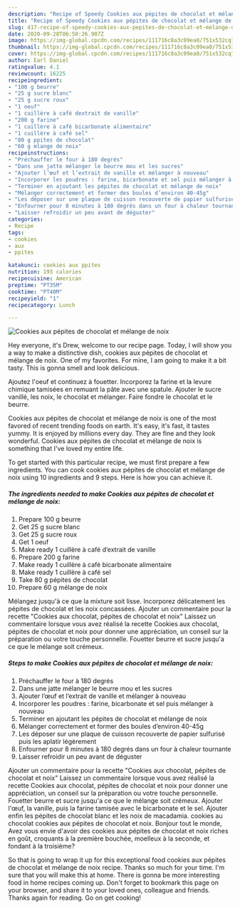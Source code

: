 ```yaml
---
description: "Recipe of Speedy Cookies aux pépites de chocolat et mélange de noix"
title: "Recipe of Speedy Cookies aux pépites de chocolat et mélange de noix"
slug: 417-recipe-of-speedy-cookies-aux-pepites-de-chocolat-et-melange-de-noix
date: 2020-09-28T06:50:26.907Z
image: https://img-global.cpcdn.com/recipes/111716c8a3c09ea0/751x532cq70/cookies-aux-pepites-de-chocolat-et-melange-de-noix-photo-principale-de-la-recette.jpg
thumbnail: https://img-global.cpcdn.com/recipes/111716c8a3c09ea0/751x532cq70/cookies-aux-pepites-de-chocolat-et-melange-de-noix-photo-principale-de-la-recette.jpg
cover: https://img-global.cpcdn.com/recipes/111716c8a3c09ea0/751x532cq70/cookies-aux-pepites-de-chocolat-et-melange-de-noix-photo-principale-de-la-recette.jpg
author: Earl Daniel
ratingvalue: 4.1
reviewcount: 16225
recipeingredient:
- "100 g beurre"
- "25 g sucre blanc"
- "25 g sucre roux"
- "1 oeuf"
- "1 cuillère à café dextrait de vanille"
- "200 g farine"
- "1 cuillère à café bicarbonate alimentaire"
- "1 cuillère à café sel"
- "80 g ppites de chocolat"
- "60 g mlange de noix"
recipeinstructions:
- "Préchauffer le four à 180 degrés"
- "Dans une jatte mélanger le beurre mou et les sucres"
- "Ajouter l’œuf et l’extrait de vanille et mélanger à nouveau"
- "Incorporer les poudres : farine, bicarbonate et sel puis mélanger à nouveau"
- "Terminer en ajoutant les pépites de chocolat et mélange de noix"
- "Mélanger correctement et former des boules d’environ 40-45g"
- "Les déposer sur une plaque de cuisson recouverte de papier sulfurisé puis les aplatir légèrement"
- "Enfourner pour 8 minutes à 180 degrés dans un four à chaleur tournante"
- "Laisser refroidir un peu avant de déguster"
categories:
- Recipe
tags:
- cookies
- aux
- ppites

katakunci: cookies aux ppites 
nutrition: 193 calories
recipecuisine: American
preptime: "PT35M"
cooktime: "PT40M"
recipeyield: "1"
recipecategory: Lunch

---
```



![Cookies aux pépites de chocolat et mélange de noix](https://img-global.cpcdn.com/recipes/111716c8a3c09ea0/751x532cq70/cookies-aux-pepites-de-chocolat-et-melange-de-noix-photo-principale-de-la-recette.jpg)

Hey everyone, it's Drew, welcome to our recipe page. Today, I will show you a way to make a distinctive dish, cookies aux pépites de chocolat et mélange de noix. One of my favorites. For mine, I am going to make it a bit tasty. This is gonna smell and look delicious.

Ajoutez l&#39;oeuf et continuez à fouetter. Incorporez la farine et la levure chimique tamisées en remuant la pâte avec une spatule. Ajouter le sucre vanillé, les noix, le chocolat et mélanger. Faire fondre le chocolat et le beurre.

Cookies aux pépites de chocolat et mélange de noix is one of the most favored of recent trending foods on earth. It's easy, it's fast, it tastes yummy. It is enjoyed by millions every day. They are fine and they look wonderful. Cookies aux pépites de chocolat et mélange de noix is something that I've loved my entire life.


To get started with this particular recipe, we must first prepare a few ingredients. You can cook cookies aux pépites de chocolat et mélange de noix using 10 ingredients and 9 steps. Here is how you can achieve it.

<!--inarticleads1-->

##### The ingredients needed to make Cookies aux pépites de chocolat et mélange de noix:

1. Prepare 100 g beurre
1. Get 25 g sucre blanc
1. Get 25 g sucre roux
1. Get 1 oeuf
1. Make ready 1 cuillère à café d’extrait de vanille
1. Prepare 200 g farine
1. Make ready 1 cuillère à café bicarbonate alimentaire
1. Make ready 1 cuillère à café sel
1. Take 80 g pépites de chocolat
1. Prepare 60 g mélange de noix


Mélangez jusqu&#39;à ce que la mixture soit lisse. Incorporez délicatement les pépites de chocolat et les noix concassées. Ajouter un commentaire pour la recette &#34;Cookies aux chocolat, pépites de chocolat et noix&#34; Laissez un commentaire lorsque vous avez réalisé la recette Cookies aux chocolat, pépites de chocolat et noix pour donner une appréciation, un conseil sur la préparation ou votre touche personnelle. Fouetter beurre et sucre jusqu&#39;a ce que le mélange soit crémeux. 

<!--inarticleads2-->

##### Steps to make Cookies aux pépites de chocolat et mélange de noix:

1. Préchauffer le four à 180 degrés
1. Dans une jatte mélanger le beurre mou et les sucres
1. Ajouter l’œuf et l’extrait de vanille et mélanger à nouveau
1. Incorporer les poudres : farine, bicarbonate et sel puis mélanger à nouveau
1. Terminer en ajoutant les pépites de chocolat et mélange de noix
1. Mélanger correctement et former des boules d’environ 40-45g
1. Les déposer sur une plaque de cuisson recouverte de papier sulfurisé puis les aplatir légèrement
1. Enfourner pour 8 minutes à 180 degrés dans un four à chaleur tournante
1. Laisser refroidir un peu avant de déguster


Ajouter un commentaire pour la recette &#34;Cookies aux chocolat, pépites de chocolat et noix&#34; Laissez un commentaire lorsque vous avez réalisé la recette Cookies aux chocolat, pépites de chocolat et noix pour donner une appréciation, un conseil sur la préparation ou votre touche personnelle. Fouetter beurre et sucre jusqu&#39;a ce que le mélange soit crémeux. Ajouter l&#39;œuf, la vanille, puis la farine tamisée avec le bicarbonate et le sel. Ajouter enfin les pépites de chocolat blanc et les noix de macadamia. cookies au chocolat cookies aux pépites de chocolat et noix. Bonjour tout le monde, Avez vous envie d&#39;avoir des cookies aux pépites de chocolat et noix riches en goût, croquants à la première bouchée, moelleux à la seconde, et fondant à la troisième? 

So that is going to wrap it up for this exceptional food cookies aux pépites de chocolat et mélange de noix recipe. Thanks so much for your time. I'm sure that you will make this at home. There is gonna be more interesting food in home recipes coming up. Don't forget to bookmark this page on your browser, and share it to your loved ones, colleague and friends. Thanks again for reading. Go on get cooking!
